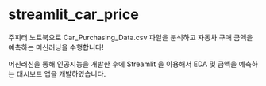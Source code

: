 # streamlit_car_price

주피터 노트북으로 Car_Purchasing_Data.csv 파일을 분석하고 자동차 구매 금액을 예측하는 머신러닝을 수행합니다!

머신러신을 통해 인공지능을 개발한 후에 Streamlit 을 이용해서 EDA 및 금액을 예측하는 대시보드 앱을 개발하였습니다.